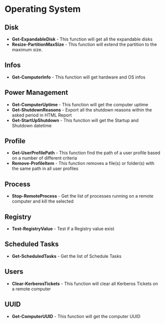 # Operating System

## Disk

* **Get-ExpandableDisk** - This function will get all the expandable disks
* **Resize-PartitionMaxSize** - This function will extend the partition to the maximum size.

## Infos

* **Get-ComputerInfo** - This function will get hardware and OS infos

## Power Management

* **Get-ComputerUptime** - This function will get the computer uptime
* **Get-ShutdownReasons** - Export all the shutdown reasons within the asked period in HTML Report
* **Get-StartUpShutdown** - This function will get the Startup and Shutdown datetime

## Profile

* **Get-UserProfilePath** - This function find the path of a user profile based on a number of different criteria
* **Remove-ProfileItem** - This function removes a file(s) or folder(s) with the same path in all user profiles

## Process

* **Stop-RemoteProcess** - Get the list of processes running on a remote computer and kill the selected

## Registry

* **Test-RegistryValue** - Test if a Registry value exist

## Scheduled Tasks

* **Get-ScheduledTasks** - Get the list of Schedule Tasks

## Users

* **Clear-KerberosTickets** - This function will clear all Kerberos Tickets on a remote computer

## UUID

* **Get-ComputerUUID** - This function will get the computer UUID
